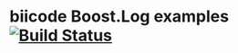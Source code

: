 biicode Boost.Log examples [![Build Status](https://travis-ci.org/biicode/boost-examples-log.svg?branch=master)](https://travis-ci.org/biicode/boost-examples-log)
==========================
